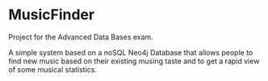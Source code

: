 # MusicFinder
Project for the Advanced Data Bases exam. 

A simple system based on a noSQL Neo4j Database that allows people to find new music based on their existing musing taste and to get a rapid view of some musical statistics.

